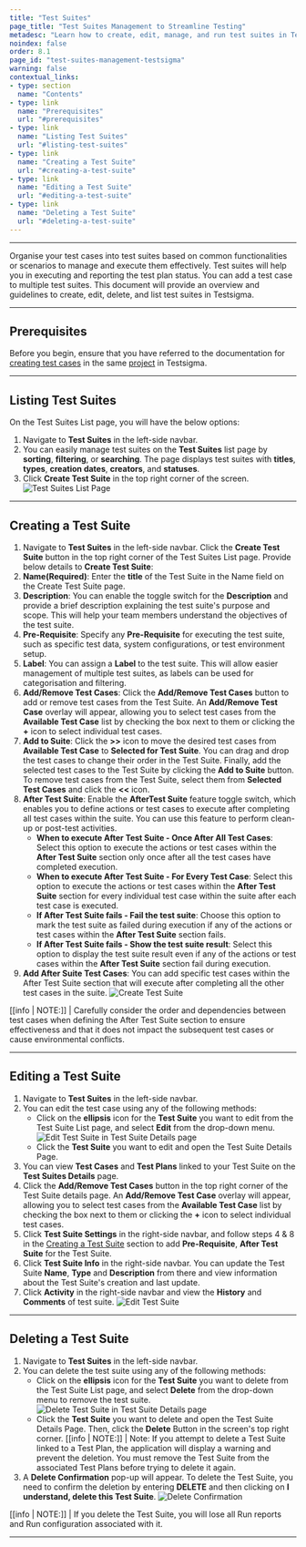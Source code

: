 ```yaml
---
title: "Test Suites"
page_title: "Test Suites Management to Streamline Testing"
metadesc: "Learn how to create, edit, manage, and run test suites in Testsigma. This documentation helps you organise test cases and make test execution more efficient."
noindex: false
order: 8.1
page_id: "test-suites-management-testsigma"
warning: false
contextual_links:
- type: section
  name: "Contents" 
- type: link
  name: "Prerequisites"
  url: "#prerequisites"
- type: link
  name: "Listing Test Suites"
  url: "#listing-test-suites"
- type: link
  name: "Creating a Test Suite"
  url: "#creating-a-test-suite"
- type: link
  name: "Editing a Test Suite"
  url: "#editing-a-test-suite"   
- type: link
  name: "Deleting a Test Suite"
  url: "#deleting-a-test-suite"  
---
```


---

Organise your test cases into test suites based on common functionalities or scenarios to manage and execute them effectively. Test suites will help you in executing and reporting the test plan status. You can add a test case to multiple test suites. This document will provide an overview and guidelines to create, edit, delete, and list test suites in Testsigma.

---

## **Prerequisites**

Before you begin, ensure that you have referred to the documentation for [creating test cases](https://testsigma.com/docs/test-cases/manage/add-edit-delete/) in the same  [project](https://testsigma.com/docs/projects/overview/) in Testsigma.  

---

## **Listing Test Suites**

On the Test Suites List page, you will have the below options:

1. Navigate to **Test Suites** in the left-side navbar.
2. You can easily manage test suites on the **Test Suites** list page by **sorting**, **filtering**, or **searching**. The page displays test suites with **titles**, **types**, **creation dates**, **creators**, and **statuses**.
3. Click **Create Test Suite** in the top right corner of the screen. ![Test Suites List Page](https://s3.amazonaws.com/static-docs.testsigma.com/new_images/projects/applications/listing_a_testsuite.gif)

---

## **Creating a Test Suite**

1. Navigate to **Test Suites** in the left-side navbar. Click the **Create Test Suite** button in the top right corner of the Test Suites List page. Provide below details to **Create Test Suite**:
2. **Name(Required)**: Enter the **title** of the Test Suite in the Name field on the Create Test Suite page.
3. **Description**: You can enable the toggle switch for the **Description** and provide a brief description explaining the test suite's purpose and scope. This will help your team members understand the objectives of the test suite.
4. **Pre-Requisite**: Specify any **Pre-Requisite** for executing the test suite, such as specific test data, system configurations, or test environment setup.
5. **Label**: You can assign a **Label** to the test suite. This will allow easier management of multiple test suites, as labels can be used for categorisation and filtering.
6. **Add/Remove Test Cases**: Click the **Add/Remove Test Cases** button to add or remove test cases from the Test Suite. An **Add/Remove Test Case** overlay will appear, allowing you to select test cases from the **Available Test Case** list by checking the box next to them or clicking the **+** icon to select individual test cases.
7. **Add to Suite**: Click the **>>** icon to move the desired test cases from **Available Test Case** to **Selected for Test Suite**. You can drag and drop the test cases to change their order in the Test Suite. Finally, add the selected test cases to the Test Suite by clicking the **Add to Suite** button. To remove test cases from the Test Suite, select them from **Selected Test Cases** and click the **<<** icon.
8. **After Test Suite**: Enable the **AfterTest Suite** feature toggle switch, which enables you to define actions or test cases to execute after completing all test cases within the suite. You can use this feature to perform clean-up or post-test activities.
    - **When to execute After Test Suite - Once After All Test Cases**: Select this option to execute the actions or test cases within the **After Test Suite** section only once after all the test cases have completed execution.
    - **When to execute After Test Suite - For Every Test Case**: Select this option to execute the actions or test cases within the **After Test Suite** section for every individual test case within the suite after each test case is executed.
    - **If After Test Suite fails - Fail the test suite**: Choose this option to mark the test suite as failed during execution if any of the actions or test cases within the **After Test Suite** section fails.
    - **If After Test Suite fails - Show the test suite result**: Select this option to display the test suite result even if any of the actions or test cases within the **After Test Suite** section fail during execution.
9.  **Add After Suite Test Cases**: You can add specific test cases within the After Test Suite section that will execute after completing all the other test cases in the suite. ![Create Test Suite](https://s3.amazonaws.com/static-docs.testsigma.com/new_images/projects/applications/creating_a_testsuite.gif)

[[info | NOTE:]]
| Carefully consider the order and dependencies between test cases when defining the After Test Suite section to ensure effectiveness and that it does not impact the subsequent test cases or cause environmental conflicts.

---

## **Editing a Test Suite**

1. Navigate to **Test Suites** in the left-side navbar. 
2. You can edit the test case using any of the following methods:
    - Click on the **ellipsis** icon for the **Test Suite** you want to edit from the Test Suite List page, and select **Edit** from the drop-down menu. ![Edit Test Suite in Test Suite Details page](https://s3.amazonaws.com/static-docs.testsigma.com/new_images/projects/applications/edittestuite_listpage.png)
    - Click the **Test Suite** you want to edit and open the Test Suite Details Page.
3. You can view **Test Cases** and **Test Plans** linked to your Test Suite on the **Test Suites Details** page.
4. Click the **Add/Remove Test Cases** button in the top right corner of the Test Suite details page. An **Add/Remove Test Case** overlay will appear, allowing you to select test cases from the **Available Test Case** list by checking the box next to them or clicking the **+** icon to select individual test cases.
5. Click **Test Suite Settings** in the right-side navbar, and follow steps 4 & 8 in the [Creating a Test Suite](https://testsigma.com/docs/test-management/test-suites/overview/#creating-a-test-suite) section to add **Pre-Requisite**, **After Test Suite** for the Test Suite.
6. Click **Test Suite Info** in the right-side navbar. You can update the Test Suite **Name**, **Type** and **Description** from there and view information about the Test Suite's creation and last update.
7. Click **Activity** in the right-side navbar and view the **History** and **Comments** of test suite. ![Edit Test Suite](https://s3.amazonaws.com/static-docs.testsigma.com/new_images/projects/applications/edit_a_testsuite.gif)

---

## **Deleting a Test Suite**

1. Navigate to **Test Suites** in the left-side navbar.
2. You can delete the test suite using any of the following methods:
    - Click on the **ellipsis** icon for the **Test Suite** you want to delete from the Test Suite List page, and select **Delete** from the drop-down menu to remove the test suite. ![Delete Test Suite in Test Suite Details page](https://s3.amazonaws.com/static-docs.testsigma.com/new_images/projects/applications/deletetestuite_listpage.png)
    - Click the **Test Suite** you want to delete and open the Test Suite Details Page. Then, click the **Delete** Button in the screen's top right corner.
[[info | NOTE:]]
| Note: If you attempt to delete a Test Suite linked to a Test Plan, the application will display a warning and prevent the deletion. You must remove the Test Suite from the associated Test Plans before trying to delete it again.
3. A **Delete Confirmation** pop-up will appear. To delete the Test Suite, you need to confirm the deletion by entering **DELETE** and then clicking on **I understand, delete this Test Suite**. ![Delete Confirmation](https://s3.amazonaws.com/static-docs.testsigma.com/new_images/projects/applications/deleting_a_testsuite.gif)

[[info | NOTE:]]
| If you delete the Test Suite, you will lose all Run reports and Run configuration associated with it.

---
